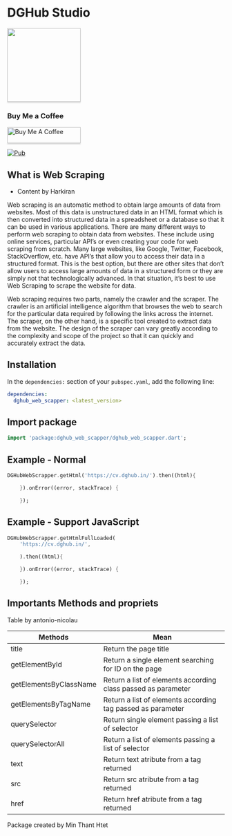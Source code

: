 # DGHub Studio

<a href="https://t.me/dghub_founder" target="_blank"><img src="https://avatars.githubusercontent.com/u/112307287?v=4 | width=100" style="height: 170px !important;width: 170px !important;box-shadow: 0px 3px 2px 0px rgba(190, 190, 190, 0.5) !important;-webkit-box-shadow: 0px 3px 2px 0px rgba(190, 190, 190, 0.5) !important;" ></a>

### Buy Me a Coffee

<a href="https://www.paypal.me/dghubfounder" target="_blank"><img src="https://www.buymeacoffee.com/assets/img/custom_images/orange_img.png" alt="Buy Me A Coffee" style="height: 37px !important;width: 170px !important;box-shadow: 0px 3px 2px 0px rgba(190, 190, 190, 0.5) !important;-webkit-box-shadow: 0px 3px 2px 0px rgba(190, 190, 190, 0.5) !important;" ></a>

[![Pub](https://img.shields.io/pub/v/font_awesome_flutter.svg)](https://pub.dartlang.org/packages/dghub_web_scapper)

## What is Web Scraping

- Content by Harkiran

Web scraping is an automatic method to obtain large amounts of data from websites. Most of this data is unstructured data in an HTML format which is then converted into structured data in a spreadsheet or a database so that it can be used in various applications. There are many different ways to perform web scraping to obtain data from websites. These include using online services, particular API’s or even creating your code for web scraping from scratch. Many large websites, like Google, Twitter, Facebook, StackOverflow, etc. have API’s that allow you to access their data in a structured format. This is the best option, but there are other sites that don’t allow users to access large amounts of data in a structured form or they are simply not that technologically advanced. In that situation, it’s best to use Web Scraping to scrape the website for data.

Web scraping requires two parts, namely the crawler and the scraper. The crawler is an artificial intelligence algorithm that browses the web to search for the particular data required by following the links across the internet. The scraper, on the other hand, is a specific tool created to extract data from the website. The design of the scraper can vary greatly according to the complexity and scope of the project so that it can quickly and accurately extract the data.

## Installation

In the `dependencies:` section of your `pubspec.yaml`, add the following line:

```yaml
dependencies:
  dghub_web_scapper: <latest_version>
```

## Import package

```dart
import 'package:dghub_web_scapper/dghub_web_scapper.dart';
```

## Example - Normal

```dart
DGHubWebScrapper.getHtml('https://cv.dghub.in/').then((html){

    }).onError((error, stackTrace) {

    });
```

## Example - Support JavaScript

```dart
DGHubWebScrapper.getHtmlFullLoaded(
    'https://cv.dghub.in/',

    ).then((html){

    }).onError((error, stackTrace) {

    });
```

## Importants Methods and propriets

Table by antonio-nicolau

| Methods                | Mean                                                          |
| ---------------------- | ------------------------------------------------------------- |
| title                  | Return the page title                                         |
| getElementById         | Return a single element searching for ID on the page          |
| getElementsByClassName | Return a list of elements according class passed as parameter |
| getElementsByTagName   | Return a list of elements according tag passed as parameter   |
| querySelector          | Return single element passing a list of selector              |
| querySelectorAll       | Return a list of elements passing a list of selector          |
| text                   | Return text atribute from a tag returned                      |
| src                    | Return src atribute from a tag returned                       |
| href                   | Return href atribute from a tag returned                      |

Package created by Min Thant Htet
